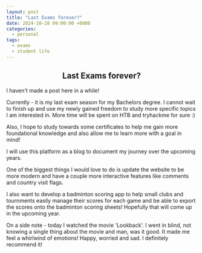 ```yaml
---
layout: post
title: "Last Exams forever?"
date: 2024-10-28 09:00:00 +0000
categories:
  - personal
tags:
  - exams
  - student life
---
```

 
 <h2 style="text-align: center;"> Last Exams forever?</h2> 
I haven't made a post here in a while!

Currently - it is my last exam season for my Bachelors degree. I cannot wait to finish up and use my newly gained freedom to study more specific topics I am interested in. More time will be spent on HTB and tryhackme for sure :)

Also, I hope to study towards some certificates to help me gain more foundational knowledge and also allow me to learn more with a goal in mind!

I will use this platform as a blog to document my journey over the upcoming years. 

One of the biggest things I would love to do is update the website to be more modern and have a couple more interactive features like comments and country visit flags. 

I also want to develop a badminton scoring app to help small clubs and tournments easily manage their scores for each game and be able to export the scores onto the badminton scoring sheets! Hopefully that will come up in the upcoming year.

On a side note - today I watched the movie 'Lookback'. I went in blind, not knowing a single thing about the movie and man, was it good. It made me feel a whirlwind of emotions! Happy, worried and sad. I definitely recommend it!
